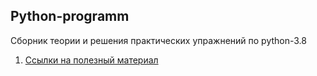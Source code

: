 Python-programm
---

Сборник теории и решения практических упражнений по python-3.8

1) [Ссылки на полезный материал](links.md)








